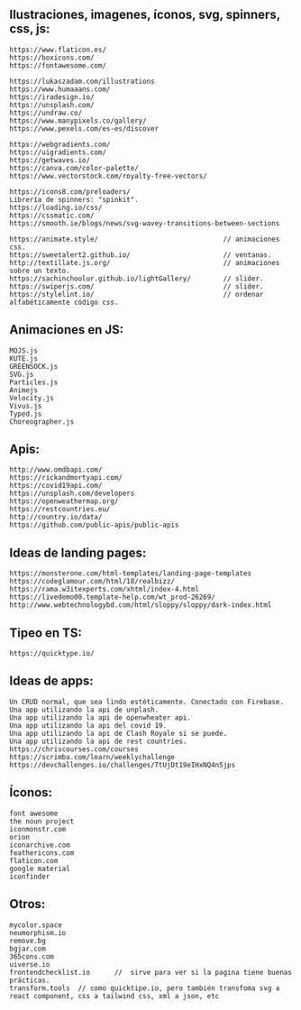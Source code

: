 ## Ilustraciones, imagenes, íconos, svg, spinners, css, js:
    https://www.flaticon.es/
    https://boxicons.com/
    https://fontawesome.com/

    https://lukaszadam.com/illustrations
    https://www.humaaans.com/
    https://iradesign.io/
    https://unsplash.com/
    https://undraw.co/
    https://www.manypixels.co/gallery/
    https://www.pexels.com/es-es/discover

    https://webgradients.com/
    https://uigradients.com/
    https://getwaves.io/
    https://canva.com/color-palette/
    https://www.vectorstock.com/royalty-free-vectors/

    https://icons8.com/preloaders/
    Librería de spinners: "spinkit".
    https://loading.io/css/
    https://cssmatic.com/
    https://smooth.ie/blogs/news/svg-wavey-transitions-between-sections

    https://animate.style/		                         // animaciones css.
    https://sweetalert2.github.io/	                     // ventanas.
    http://textillate.js.org/  		                     // animaciones sobre un texto.
    https://sachinchoolur.github.io/lightGallery/	     // slider.
    https://swiperjs.com/			                     // slider.
    https://stylelint.io/                                // ordenar alfabéticamente código css.


## Animaciones en JS:
    MOJS.js
    KUTE.js
    GREENSOCK.js
    SVG.js
    Particles.js
    Animejs
    Velocity.js
    Vivus.js
    Typed.js
    Choreographer.js


## Apis:
    http://www.omdbapi.com/
    https://rickandmortyapi.com/
    https://covid19api.com/
    https://unsplash.com/developers
    https://openweathermap.org/
    https://restcountries.eu/
    http://country.io/data/
    https://github.com/public-apis/public-apis


## Ideas de landing pages:
    https://monsterone.com/html-templates/landing-page-templates
    https://codeglamour.com/html/18/realbizz/
    https://rama.w3itexperts.com/xhtml/index-4.html
    https://livedemo00.template-help.com/wt_prod-26269/
    http://www.webtechnologybd.com/html/sloppy/sloppy/dark-index.html


## Tipeo en TS:
    https://quicktype.io/


## Ideas de apps:
    Un CRUD normal, que sea lindo estéticamente. Conectado con Firebase.
    Una app utilizando la api de unplash.
    Una app utilizando la api de openwheater api.
    Una app utilizando la api del covid 19.
    Una app utilizando la api de Clash Royale si se puede.
    Una app utilizando la api de rest countries.
    https://chriscourses.com/courses
    https://scrimba.com/learn/weeklychallenge
    https://devchallenges.io/challenges/TtUjDt19eIHxNQ4n5jps


## Íconos:
    font awesome
    the noun project
    iconmonstr.com
    orion
    iconarchive.com
    feathericons.com
    flaticon.com
    google material
    iconfinder


## Otros:
    mycolor.space
    neumorphism.io
    remove.bg
    bgjar.com
    365cons.com
    uiverse.io
    frontendchecklist.io      //  sirve para ver si la pagina tiene buenas prácticas.
    transform.tools  // como quicktipe.io, pero también transfoma svg a react component, css a tailwind css, xml a json, etc